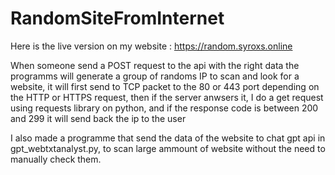 # RandomSiteFromInternet

Here is the live version on my website : https://random.syroxs.online

When someone send a POST request to the api with the right data the programms will generate a group of randoms IP to scan and look for a website, it will first send to TCP packet to the 80 or 443 port depending on the HTTP or HTTPS request, then if the server anwsers it, I do a get request using requests library on python, and if the response code is between 200 and 299 it will send back the ip to the user

I also made a programme that send the data of the website to chat gpt api in gpt_webtxtanalyst.py, to scan large ammount of website without the need to manually check them.
